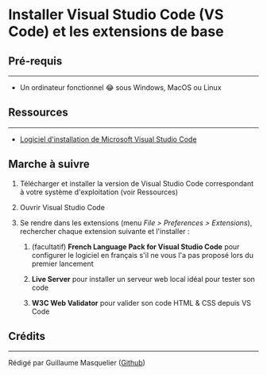# Installer Visual Studio Code (VS Code) et les extensions de base

## Pré-requis

---

* Un ordinateur fonctionnel 😂 sous Windows, MacOS ou Linux

## Ressources

---

* [Logiciel d'installation de Microsoft Visual Studio Code](https://code.visualstudio.com/download)

## Marche à suivre

1. Télécharger et installer la version de Visual Studio Code correspondant à votre système d'exploitation (voir Ressources)

2. Ouvrir Visual Studio Code

3. Se rendre dans les extensions (menu *File > Preferences > Extensions*), rechercher chaque extension suivante et l'installer :
    1. (facultatif) **French Language Pack for Visual Studio Code** pour configurer le logiciel en français s'il ne vous l'a pas proposé lors du premier lancement

    2. **Live Server** pour installer un serveur web local idéal pour tester son code

    3. **W3C Web Validator** pour valider son code HTML & CSS depuis VS Code


## Crédits

---

Rédigé par Guillaume Masquelier ([Github](https://github.com/gmasquelier59))